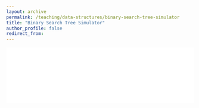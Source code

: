 ```yaml
---
layout: archive
permalink: /teaching/data-structures/binary-search-tree-simulator
title: "Binary Search Tree Simulator"
author_profile: false
redirect_from: 
---
```


<iframe id="dynamic-iframe" src="../../../files/data_structures/slides/Bolum_10_BST.html" width="100%" style="border: none;"></iframe>

<script>
  const iframe = document.getElementById('dynamic-iframe');
  iframe.onload = () => {
    iframe.style.height = iframe.contentWindow.document.body.scrollHeight + 'px';
  };
</script>
